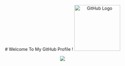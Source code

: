 <div align="center">
  # Welcome To My GitHub Profile !
<img src="https://github.com/raghavk16/raghavk16/blob/master/octo.gif" alt="GitHub Logo" width="150" height="150" />
</div>
<p align="center"><img src="https://i.giphy.com/RThN0hOS2GO4M.gif" /></p>
